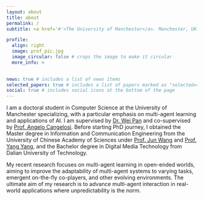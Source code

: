 ```yaml
---
layout: about
title: about
permalink: /
subtitle: <a href='#'>The University of Manchester</a>. Manchester, UK. Email: yang.li-4@manchester.ac.uk

profile:
  align: right
  image: prof_pic.jpg
  image_circular: false # crops the image to make it circular
  more_info: >
    

news: true # includes a list of news items
selected_papers: true # includes a list of papers marked as "selected={true}"
social: true # includes social icons at the bottom of the page
---
```


I am a doctoral student in Computer Science at the University of Manchester specializing, with a particular emphasis on multi-agent learning and applications of AI. 
I am supervised by [Dr. Wei Pan](https://scholar.google.com/citations?user=GqryWPsAAAAJ&hl) and co-supervised by [Prof. Angelo Cangelosi](https://scholar.google.co.uk/citations?user=NyoHewcAAAAJ&hl=en). Before starting PhD journey, I obtained the Master degree in Information and Communication Engineering from the University of Chinese Academy of Sciences under [Prof. Jun Wang](https://scholar.google.com/citations?user=wIE1tY4AAAAJ&hl=en) and [Prof. Yang Yang](https://scholar.google.com/citations?user=dC5WplwAAAAJ&hl=zh-CN), and the Bachelor degree in Digital Media Technology from Dalian University of Technology.

My recent research focuses on multi-agent learning in open-ended worlds, aiming to improve the adaptability of multi-agent systems to varying tasks, emergent on-the-fly co-players, and other evolving environments. The ultimate aim of my research is to advance multi-agent interaction in real-world applications where unpredictability is the norm.

